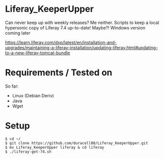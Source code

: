 # Liferay_KeeperUpper
Can never keep up with weekly releases? Me neither. Scripts to keep a local hypersonic copy of Liferay 7.4 up-to-date! Maybe?! Windows version coming later

https://learn.liferay.com/dxp/latest/en/installation-and-upgrades/maintaining-a-liferay-installation/updating-liferay.html#updating-to-a-new-liferay-tomcat-bundle

# Requirements / Tested on
So far:
- Linux (Debian Deriv)
- Java
- Wget

# Setup
```
$ cd ~/
$ git clone https://github.com/duracell80/Liferay_KeeperUpper.git
$ mv Liferay_KeeperUpper liferay & cd liferay
$ ./liferay-get-74.sh
```
